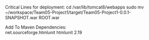 Critical Lines for deployment:
cd /var/lib/tomcat8/webapps
sudo mv ~/workspace/Team05-Project1/target/Team05-Project1-0.0.1-SNAPSHOT.war ROOT.war


Add To Maven Dependencies:
<dependency>  
	    <groupId>net.sourceforge.htmlunit</groupId>
	    <artifactId>htmlunit</artifactId>
	    <version>2.19</version>
	</dependency>
